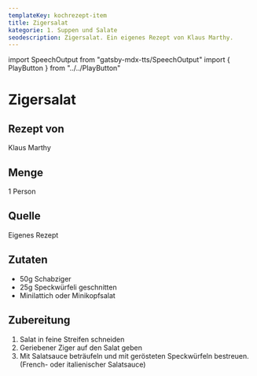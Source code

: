 ```yaml
---
templateKey: kochrezept-item
title: Zigersalat
kategorie: 1. Suppen und Salate
seodescription: Zigersalat. Ein eigenes Rezept von Klaus Marthy.
---
```

import SpeechOutput from "gatsby-mdx-tts/SpeechOutput"
import { PlayButton } from "../../PlayButton"

<SpeechOutput id="kochrezept-klaus-marthy-zigersalat" customPlayButton={PlayButton}>

# Zigersalat

## Rezept von

Klaus Marthy

## Menge

1 Person

## Quelle

Eigenes Rezept

## Zutaten

* 50g Schabziger
* 25g Speckwürfeli geschnitten 
* Minilattich oder Minikopfsalat

## Zubereitung

1. Salat in feine Streifen schneiden  
2. Geriebener Ziger auf den Salat geben 
3. Mit Salatsauce beträufeln und mit gerösteten Speckwürfeln bestreuen. 
(French- oder italienischer Salatsauce) 

</SpeechOutput>